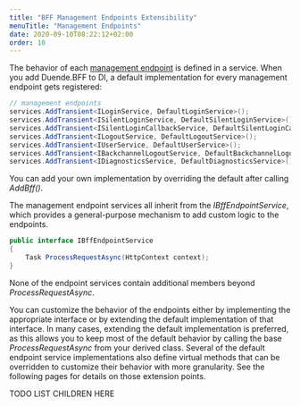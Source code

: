 ```yaml
---
title: "BFF Management Endpoints Extensibility"
menuTitle: "Management Endpoints"
date: 2020-09-10T08:22:12+02:00
order: 10
---
```


The behavior of each [management endpoint](../bff/session/management) is defined in a service. When you add Duende.BFF to DI, a default implementation for every management endpoint gets registered:

```csharp
// management endpoints
services.AddTransient<ILoginService, DefaultLoginService>();
services.AddTransient<ISilentLoginService, DefaultSilentLoginService>();
services.AddTransient<ISilentLoginCallbackService, DefaultSilentLoginCallbackService>();
services.AddTransient<ILogoutService, DefaultLogoutService>();
services.AddTransient<IUserService, DefaultUserService>();
services.AddTransient<IBackchannelLogoutService, DefaultBackchannelLogoutService>();
services.AddTransient<IDiagnosticsService, DefaultDiagnosticsService>();
```

You can add your own implementation by overriding the default after calling *AddBff()*.

The management endpoint services all inherit from the *IBffEndpointService*, which provides a general-purpose mechanism to add custom logic to the endpoints. 

```cs
public interface IBffEndpointService
{
    Task ProcessRequestAsync(HttpContext context);
}
```

None of the endpoint services contain additional members beyond *ProcessRequestAsync*.

You can customize the behavior of the endpoints either by implementing the appropriate interface or by extending the default implementation of that interface. In many cases, extending the default implementation is preferred, as this allows you to keep most of the default behavior by calling the base *ProcessRequestAsync* from your derived class. Several of the default endpoint service implementations also define virtual methods that can be overridden to customize their behavior with more granularity. See the following pages for details on those extension points.

TODO LIST CHILDREN HERE